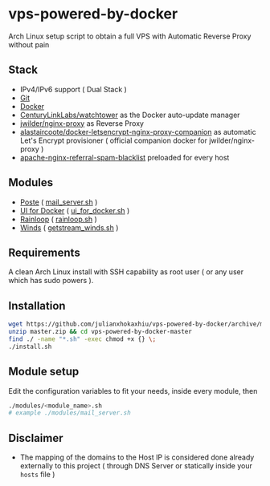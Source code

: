# vps-powered-by-docker
Arch Linux setup script to obtain a full VPS with Automatic Reverse Proxy without pain

## Stack
- IPv4/IPv6 support ( Dual Stack )
- [Git](https://git-scm.com/)
- [Docker](https://www.docker.com/)
- [CenturyLinkLabs/watchtower](https://github.com/CenturyLinkLabs/watchtower) as the Docker auto-update manager
- [jwilder/nginx-proxy](https://github.com/jwilder/nginx-proxy) as Reverse Proxy
- [alastaircoote/docker-letsencrypt-nginx-proxy-companion](https://github.com/alastaircoote/docker-letsencrypt-nginx-proxy-companion) as automatic Let's Encrypt provisioner ( official companion docker for jwilder/nginx-proxy )
- [apache-nginx-referral-spam-blacklist](https://github.com/Stevie-Ray/apache-nginx-referral-spam-blacklist) preloaded for every host

## Modules
- [Poste](https://poste.io) ( [mail_server.sh](modules/mail_server.sh) )
- [UI for Docker](https://github.com/kevana/ui-for-docker) ( [ui_for_docker.sh](modules/ui_for_docker.sh) )
- [Rainloop](http://www.rainloop.net/) ( [rainloop.sh](modules/rainloop.sh) )
- [Winds](http://winds.getstream.io/) ( [getstream_winds.sh](modules/getstream_winds.sh) )

## Requirements
A clean Arch Linux install with SSH capability as root user ( or any user which has sudo powers ).

## Installation
```bash
wget https://github.com/julianxhokaxhiu/vps-powered-by-docker/archive/master.zip
unzip master.zip && cd vps-powered-by-docker-master
find ./ -name "*.sh" -exec chmod +x {} \;
./install.sh
```

## Module setup
Edit the configuration variables to fit your needs, inside every module, then
```bash
./modules/<module_name>.sh
# example ./modules/mail_server.sh
```

## Disclaimer
- The mapping of the domains to the Host IP is considered done already externally to this project ( through DNS Server or statically inside your `hosts` file )
